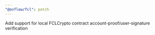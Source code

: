 ```yaml
---
"@onflow/fcl": patch
---
```


Add support for local FCLCrypto contract account-proof/user-signature verification

